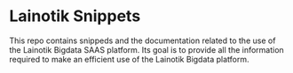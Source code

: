 # Lainotik Snippets
This repo contains snippeds and the documentation related to the use of the Lainotik Bigdata SAAS platform. Its goal is to provide all the information required to make an efficient use of the Lainotik Bigdata platform.